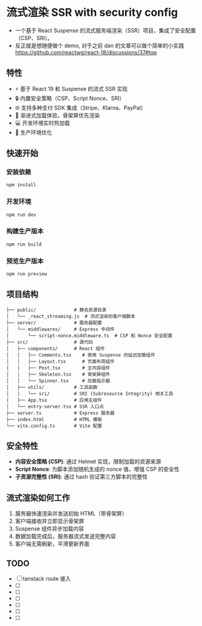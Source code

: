 <!--
 * @Author: BuXiongYu
 * @Date: 2025-04-16 22:56:47
 * @LastEditors: BuXiongYu
 * @LastEditTime: 2025-04-16 23:10:28
 * @Description: 流式渲染 SSR with security config
-->

# 流式渲染 SSR with security config

- 一个基于 React Suspense 的流式服务端渲染（SSR）项目，集成了安全配置（CSP、SRI）。
- 反正就是想随便做个 demo, 对于之前 dan 的文章可以做个简单的小实践 <https://github.com/reactwg/react-18/discussions/37#top>

## 特性

- ⚡ 基于 React 19 和 Suspense 的流式 SSR 实现
- 🔒 内置安全策略（CSP、Script Nonce、SRI）
- 🌐 支持多种支付 SDK 集成（Stripe、Klarna、PayPal）
- 🔄 渐进式加载体验，骨架屏优先渲染
- 💻 开发环境实时热加载
- 🚀 生产环境优化

## 快速开始

### 安装依赖

```bash
npm install
```

### 开发环境

```bash
npm run dev
```

### 构建生产版本

```bash
npm run build
```

### 预览生产版本

```bash
npm run preview
```

## 项目结构

```
├── public/              # 静态资源目录
│   └── _react_streaming.js  # 流式渲染的客户端脚本
├── server/              # 服务器配置
│   └── middlewares/     # Express 中间件
│       └── script-nonce.middleware.ts  # CSP 和 Nonce 安全配置
├── src/                 # 源代码
│   ├── components/      # React 组件
│   │   ├── Comments.tsx    # 使用 Suspense 的延迟加载组件
│   │   ├── Layout.tsx      # 页面布局组件
│   │   ├── Post.tsx        # 主内容组件
│   │   ├── Skeleton.tsx    # 骨架屏组件
│   │   └── Spinner.tsx     # 加载指示器
│   ├── utils/           # 工具函数
│   │   └── sri/         # SRI (Subresource Integrity) 相关工具
│   ├── App.tsx          # 应用主组件
│   └── entry-server.tsx # SSR 入口点
├── server.ts            # Express 服务器
├── index.html           # HTML 模板
└── vite.config.ts       # Vite 配置
```

## 安全特性

- **内容安全策略 (CSP)**: 通过 Helmet 实现，限制加载的资源来源
- **Script Nonce**: 为脚本添加随机生成的 nonce 值，增强 CSP 的安全性
- **子资源完整性 (SRI)**: 通过 hash 验证第三方脚本的完整性

## 流式渲染如何工作

1. 服务器快速渲染并发送初始 HTML（带骨架屏）
2. 客户端接收并立即显示骨架屏
3. Suspense 组件异步加载内容
4. 数据加载完成后，服务器流式发送完整内容
5. 客户端无需刷新，平滑更新界面

## TODO

- [ ] tanstack route 接入
- [ ] 
- [ ] 
- [ ] 
- [ ] 
- [ ] 
- [ ] 